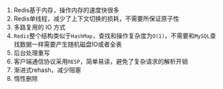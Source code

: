 1. Redis基于内存，操作内存的速度快很多
2. Redis单线程，减少了上下文切换的损耗，不需要所保证原子性
3. 多路复用的 IO 方式
4. `Redis`整个结构类似于`HashMap`，查找和操作复杂度为`O(1)`，不需要和`MySQL`查找数据一样需要产生随机磁盘IO或者全表
5. 后台处理重写
6. 客户端通信协议采用`RESP`，简单易读，避免了复杂请求的解析开销
7. 渐进式rehash，减少阻塞
8. 惰性删除